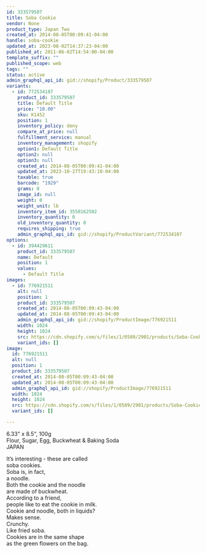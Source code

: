 ```yaml
---
id: 333579507
title: Soba Cookie
vendor: None
product_type: Japan Two
created_at: 2014-08-05T00:09:41-04:00
handle: soba-cookie
updated_at: 2023-08-02T14:37:23-04:00
published_at: 2011-06-02T14:54:00-04:00
template_suffix: ""
published_scope: web
tags: ""
status: active
admin_graphql_api_id: gid://shopify/Product/333579507
variants:
  - id: 772534107
    product_id: 333579507
    title: Default Title
    price: "18.00"
    sku: K1452
    position: 1
    inventory_policy: deny
    compare_at_price: null
    fulfillment_service: manual
    inventory_management: shopify
    option1: Default Title
    option2: null
    option3: null
    created_at: 2014-08-05T00:09:41-04:00
    updated_at: 2023-10-27T19:43:10-04:00
    taxable: true
    barcode: "1929"
    grams: 0
    image_id: null
    weight: 0
    weight_unit: lb
    inventory_item_id: 3550162502
    inventory_quantity: 0
    old_inventory_quantity: 0
    requires_shipping: true
    admin_graphql_api_id: gid://shopify/ProductVariant/772534107
options:
  - id: 394429611
    product_id: 333579507
    name: Default
    position: 1
    values:
      - Default Title
images:
  - id: 776921511
    alt: null
    position: 1
    product_id: 333579507
    created_at: 2014-08-05T00:09:43-04:00
    updated_at: 2014-08-05T00:09:43-04:00
    admin_graphql_api_id: gid://shopify/ProductImage/776921511
    width: 1024
    height: 1024
    src: https://cdn.shopify.com/s/files/1/0589/2901/products/Soba-Cookie.jpeg?v=1407211783
    variant_ids: []
image:
  id: 776921511
  alt: null
  position: 1
  product_id: 333579507
  created_at: 2014-08-05T00:09:43-04:00
  updated_at: 2014-08-05T00:09:43-04:00
  admin_graphql_api_id: gid://shopify/ProductImage/776921511
  width: 1024
  height: 1024
  src: https://cdn.shopify.com/s/files/1/0589/2901/products/Soba-Cookie.jpeg?v=1407211783
  variant_ids: []

---
```


6.33" x 8.5", 100g  
Flour, Sugar, Egg, Buckwheat & Baking Soda  
JAPAN

<!-- td {border: 1px solid #ccc;}br {mso-data-placement:same-cell;} -->

It’s interesting - these are called  
soba cookies.  
Soba is, in fact,  
a noodle.  
Both the cookie and the noodle  
are made of buckwheat.  
According to a friend,  
people like to eat the cookie in milk.  
Cookie and noodle, both in liquids?  
Makes sense.  
Crunchy.  
Like fried soba.  
Cookies are in the same shape  
as the green flowers on the bag.